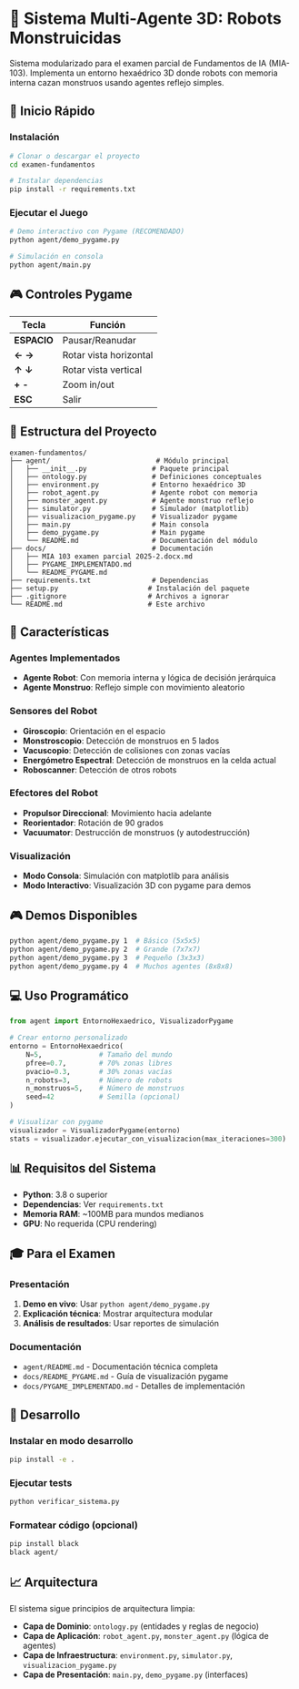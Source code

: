 # 🤖 Sistema Multi-Agente 3D: Robots Monstruicidas

Sistema modularizado para el examen parcial de Fundamentos de IA (MIA-103). Implementa un entorno hexaédrico 3D donde robots con memoria interna cazan monstruos usando agentes reflejo simples.

## 🚀 Inicio Rápido

### Instalación

```bash
# Clonar o descargar el proyecto
cd examen-fundamentos

# Instalar dependencias
pip install -r requirements.txt

```

### Ejecutar el Juego

```bash
# Demo interactivo con Pygame (RECOMENDADO)
python agent/demo_pygame.py

# Simulación en consola
python agent/main.py
```

## 🎮 Controles Pygame

| Tecla | Función |
|-------|---------|
| **ESPACIO** | Pausar/Reanudar |
| **← →** | Rotar vista horizontal |
| **↑ ↓** | Rotar vista vertical |
| **+ -** | Zoom in/out |
| **ESC** | Salir |

## 📁 Estructura del Proyecto

```
examen-fundamentos/
├── agent/                          # Módulo principal
│   ├── __init__.py                # Paquete principal
│   ├── ontology.py                # Definiciones conceptuales
│   ├── environment.py             # Entorno hexaédrico 3D
│   ├── robot_agent.py             # Agente robot con memoria
│   ├── monster_agent.py           # Agente monstruo reflejo
│   ├── simulator.py               # Simulador (matplotlib)
│   ├── visualizacion_pygame.py    # Visualizador pygame
│   ├── main.py                    # Main consola
│   ├── demo_pygame.py             # Main pygame
│   └── README.md                  # Documentación del módulo
├── docs/                          # Documentación
│   ├── MIA 103 examen parcial 2025-2.docx.md
│   ├── PYGAME_IMPLEMENTADO.md
│   └── README_PYGAME.md
├── requirements.txt               # Dependencias
├── setup.py                      # Instalación del paquete
├── .gitignore                    # Archivos a ignorar
└── README.md                     # Este archivo
```

## 🎯 Características

### Agentes Implementados
- **Agente Robot**: Con memoria interna y lógica de decisión jerárquica
- **Agente Monstruo**: Reflejo simple con movimiento aleatorio

### Sensores del Robot
- **Giroscopio**: Orientación en el espacio
- **Monstroscopio**: Detección de monstruos en 5 lados
- **Vacuscopio**: Detección de colisiones con zonas vacías
- **Energómetro Espectral**: Detección de monstruos en la celda actual
- **Roboscanner**: Detección de otros robots

### Efectores del Robot
- **Propulsor Direccional**: Movimiento hacia adelante
- **Reorientador**: Rotación de 90 grados
- **Vacuumator**: Destrucción de monstruos (y autodestrucción)

### Visualización
- **Modo Consola**: Simulación con matplotlib para análisis
- **Modo Interactivo**: Visualización 3D con pygame para demos

## 🎮 Demos Disponibles

```bash
python agent/demo_pygame.py 1  # Básico (5x5x5)
python agent/demo_pygame.py 2  # Grande (7x7x7)
python agent/demo_pygame.py 3  # Pequeño (3x3x3)
python agent/demo_pygame.py 4  # Muchos agentes (8x8x8)
```

## 💻 Uso Programático

```python
from agent import EntornoHexaedrico, VisualizadorPygame

# Crear entorno personalizado
entorno = EntornoHexaedrico(
    N=5,              # Tamaño del mundo
    pfree=0.7,        # 70% zonas libres
    pvacio=0.3,       # 30% zonas vacías
    n_robots=3,       # Número de robots
    n_monstruos=5,    # Número de monstruos
    seed=42           # Semilla (opcional)
)

# Visualizar con pygame
visualizador = VisualizadorPygame(entorno)
stats = visualizador.ejecutar_con_visualizacion(max_iteraciones=300)
```

## 📊 Requisitos del Sistema

- **Python**: 3.8 o superior
- **Dependencias**: Ver `requirements.txt`
- **Memoria RAM**: ~100MB para mundos medianos
- **GPU**: No requerida (CPU rendering)

## 🎓 Para el Examen

### Presentación
1. **Demo en vivo**: Usar `python agent/demo_pygame.py`
2. **Explicación técnica**: Mostrar arquitectura modular
3. **Análisis de resultados**: Usar reportes de simulación

### Documentación
- `agent/README.md` - Documentación técnica completa
- `docs/README_PYGAME.md` - Guía de visualización pygame
- `docs/PYGAME_IMPLEMENTADO.md` - Detalles de implementación

## 🔧 Desarrollo

### Instalar en modo desarrollo
```bash
pip install -e .
```

### Ejecutar tests
```bash
python verificar_sistema.py
```

### Formatear código (opcional)
```bash
pip install black
black agent/
```

## 📈 Arquitectura

El sistema sigue principios de arquitectura limpia:

- **Capa de Dominio**: `ontology.py` (entidades y reglas de negocio)
- **Capa de Aplicación**: `robot_agent.py`, `monster_agent.py` (lógica de agentes)
- **Capa de Infraestructura**: `environment.py`, `simulator.py`, `visualizacion_pygame.py`
- **Capa de Presentación**: `main.py`, `demo_pygame.py` (interfaces)

